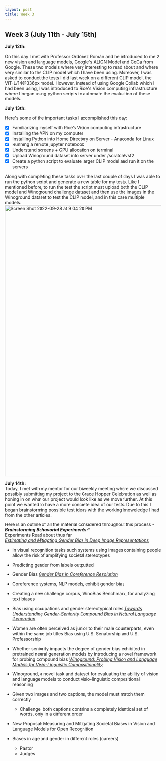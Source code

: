 ```yaml
---
layout: post
title: Week 3
---
```


## Week 3 (July 11th - July 15th)

**July 12th:** <br/>   
On this day I met with Professor Ordóñez Román and he introduced to me 2 new vision and language models, Google's [ALIGN](https://ai.googleblog.com/2021/05/align-scaling-up-visual-and-vision.html) Model and [CoCa](https://arxiv.org/pdf/2205.01917.pdf) from Google. These two models where very interesting to read about and where very similar to the CLIP model which I have been using.
Moreover, I was asked to conduct the tests I did last week on a different CLIP model, the ViT-L/14@336px model. However, instead of using Google Collab which I had been using, I was introduced to Rice's Vision computing infrastructure where I began using python scripts to automate the evaluation of these models. 

**July 13th:** <br/> 

Here's some of the important tasks I accomplished this day:
- [x] Familiarizing myself with Rice’s Vision computing infrastructure
- [x] Installing the VPN on my computer
- [x] Installing Python into Home Directory on Server - Anaconda for Linux
- [X] Running a remote jupyter notebook
- [x] Understand screens + GPU allocation on terminal
- [x] Upload Winoground dataset into server under /scratch/vsf2
- [x] Create a python script to evaluate larger CLIP model and run it on the servers

Along with completing these tasks over the last couple of days I was able to run the python script and generate a new table for my tests. Like I mentioned before, to run the test the script must upload both the CLIP model and Winoground challenge dataset and then use the images in the Winoground dataset to test the CLIP model, and in this case multiple models. 
<img width="877" alt="Screen Shot 2022-09-28 at 9 04 28 PM" src="https://user-images.githubusercontent.com/52052151/192936350-86025120-1f8f-469f-a7ed-4f71a30c0eeb.png">

**July 14th:** <br/>
Today, I met with my mentor for our biweekly meeting where we discussed possibly submitting my project to the Grace Hopper Celebration as well as honing in on what our project would look like as we move further. At this point we wanted to have a more concrete idea of our tests. Due to this I began brainstorming possible test ideas with the working knoweledge I had from the other articles. 

Here is an outline of all the material considered throughout this process - 
***Brainstorming Behavorial Experiments:****          
Experiments Read about thus far        
*[Estimating and Mitigating Gender Bias in Deep Image Representations](https://arxiv.org/abs/1811.08489)* <br/>

- In visual recognition tasks such systems using images containing people allow the risk of amplifying societal stereotypes
- Predicting gender from labels outputted
- Gender Bias
*[Gender Bias in Coreference Resolution](https://uclanlp.github.io/corefBias/overview)* <br/>

- Coreference systems, NLP models, exhibit gender bias 
- Creating a new challenge corpus, WinoBias Benchmark, for analyzing text biases
- Bias using occupations and gender stereotypical roles
*[Towards Understanding Gender-Seniority Compound Bias in Natural Language Generation](https://arxiv.org/pdf/2205.09830.pdf)* <br/>

- Women are often perceived as junior to their male counterparts, even within the same job titles
Bias using U.S. Senatorship and U.S. Professorship
- Whether seniority impacts the degree of gender bias exhibited in pretrained neural generation models by introducing a novel framework for probing compound bias
*[Winoground: Probing Vision and Language Models for Visio-Linguistic Compositionality](https://arxiv.org/abs/2204.03162)* <br/>

- Winoground, a novel task and dataset for evaluating the ability of vision and language models to conduct visio-linguistic compositional reasoning
- Given two images and two captions, the model must match them correctly
  - Challenge: both captions contains a completely identical set of words, only in a different order
- New Proposal: Measuring and Mitigating Societal Biases in Vision and Language Models for Open Recognition
- Biases in age and gender in different roles (careers)
  - Pastor
  - Judges

